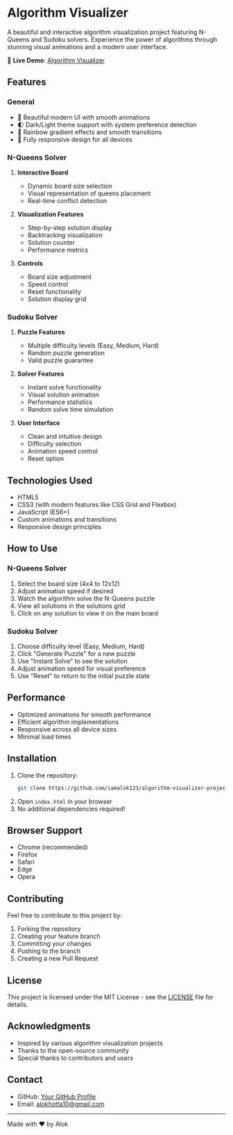 # Algorithm Visualizer

A beautiful and interactive algorithm visualization project featuring N-Queens and Sudoku solvers. Experience the power of algorithms through stunning visual animations and a modern user interface.

🔗 **Live Demo**: [Algorithm Visualizer](https://algorithm-visualizer-alok.netlify.app/)

## Features

### General
- 🎨 Beautiful modern UI with smooth animations
- 🌓 Dark/Light theme support with system preference detection
- 🌈 Rainbow gradient effects and smooth transitions
- 📱 Fully responsive design for all devices

### N-Queens Solver
1. **Interactive Board**
   - Dynamic board size selection
   - Visual representation of queens placement
   - Real-time conflict detection

2. **Visualization Features**
   - Step-by-step solution display
   - Backtracking visualization
   - Solution counter
   - Performance metrics

3. **Controls**
   - Board size adjustment
   - Speed control
   - Reset functionality
   - Solution display grid

### Sudoku Solver
1. **Puzzle Features**
   - Multiple difficulty levels (Easy, Medium, Hard)
   - Random puzzle generation
   - Valid puzzle guarantee

2. **Solver Features**
   - Instant solve functionality
   - Visual solution animation
   - Performance statistics
   - Random solve time simulation

3. **User Interface**
   - Clean and intuitive design
   - Difficulty selection
   - Animation speed control
   - Reset option

## Technologies Used
- HTML5
- CSS3 (with modern features like CSS Grid and Flexbox)
- JavaScript (ES6+)
- Custom animations and transitions
- Responsive design principles

## How to Use

### N-Queens Solver
1. Select the board size (4x4 to 12x12)
2. Adjust animation speed if desired
3. Watch the algorithm solve the N-Queens puzzle
4. View all solutions in the solutions grid
5. Click on any solution to view it on the main board

### Sudoku Solver
1. Choose difficulty level (Easy, Medium, Hard)
2. Click "Generate Puzzle" for a new puzzle
3. Use "Instant Solve" to see the solution
4. Adjust animation speed for visual preference
5. Use "Reset" to return to the initial puzzle state

## Performance
- Optimized animations for smooth performance
- Efficient algorithm implementations
- Responsive across all device sizes
- Minimal load times

## Installation
1. Clone the repository:
   ```bash
   git clone https://github.com/iamalok123/algorithm-visualizer-project.git
   ```
2. Open `index.html` in your browser
3. No additional dependencies required!

## Browser Support
- Chrome (recommended)
- Firefox
- Safari
- Edge
- Opera

## Contributing
Feel free to contribute to this project by:
1. Forking the repository
2. Creating your feature branch
3. Committing your changes
4. Pushing to the branch
5. Creating a new Pull Request

## License
This project is licensed under the MIT License - see the [LICENSE](LICENSE) file for details.

## Acknowledgments
- Inspired by various algorithm visualization projects
- Thanks to the open-source community
- Special thanks to contributors and users

## Contact
- GitHub: [Your GitHub Profile](https://github.com/iamalok123)
- Email: alokhotta10@gmail.com

---
Made with ❤️ by Alok
